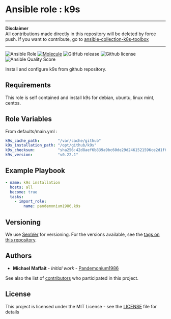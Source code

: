 # Ansible role : k9s

* * *

**Disclaimer**  
All contributions made directly in this repository will be deleted by force push. If you want to contribute, go to [ansible-collection-k8s-toolbox](https://github.com/Pandemonium1986/ansible-collection-k8s-toolbox)

* * *

![Ansible Role](https://img.shields.io/ansible/role/51049?logo=ansible)
[![Molecule](https://github.com/Pandemonium1986/ansible-role-k9s/actions/workflows/molecule.yml/badge.svg)](https://github.com/Pandemonium1986/ansible-role-k9s/actions/workflows/molecule.yml)
![GitHub release](https://img.shields.io/github/release/Pandemonium1986/ansible-role-k9s.svg?logo=github)
![Github license](https://img.shields.io/github/license/Pandemonium1986/ansible-role-k9s.svg?logo=github)
![Ansible Quality Score](https://img.shields.io/ansible/quality/51049?logo=ansible)

Install and configure k9s from github repository.

## Requirements

This role is self contained and install k9s for debian, ubuntu, linux mint, centos.

## Role Variables

From defaults/main.yml :

```yaml
k9s_cache_path:        "/var/cache/github"
k9s_installation_path: "/opt/github/k9s"
k9s_checksum:          "sha256:42d8aef6b839a9bc60de29d2461521596ce2d1f66347dbf5196983229cfeafd2"
k9s_version:           "v0.22.1"
```

## Example Playbook

```yaml
- name: k9s installation
  hosts: all
  become: true
  tasks:
    - import_role:
        name: pandemonium1986.k9s
```

## Versioning

We use [SemVer](http://semver.org/) for versioning. For the versions available, see the [tags on this repository](https://github.com/Pandemonium1986/ansible-role-k9s/tags).

## Authors

- **Michael Maffait** - _Initial work_ - [Pandemonium1986](https://github.com/Pandemonium1986)

See also the list of [contributors](https://github.com/your/project/contributors) who participated in this project.

## License

This project is licensed under the MIT License - see the [LICENSE](./LICENSE) file for details
